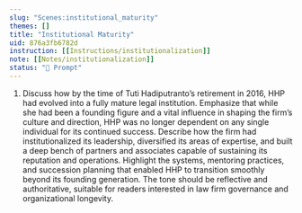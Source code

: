 ```yaml
---
slug: "Scenes:institutional_maturity"
themes: []
title: "Institutional Maturity"
uid: 876a3fb6782d
instruction: [[Instructions/institutionalization]]
note: [[Notes/institutionalization]]
status: "💬 Prompt"
---
```

1.  Discuss how by the time of Tuti Hadiputranto’s retirement in 2016, HHP had evolved into a fully mature legal institution. Emphasize that while she had been a founding figure and a vital influence in shaping the firm’s culture and direction, HHP was no longer dependent on any single individual for its continued success. Describe how the firm had institutionalized its leadership, diversified its areas of expertise, and built a deep bench of partners and associates capable of sustaining its reputation and operations. Highlight the systems, mentoring practices, and succession planning that enabled HHP to transition smoothly beyond its founding generation. The tone should be reflective and authoritative, suitable for readers interested in law firm governance and organizational longevity.
